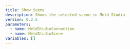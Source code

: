 ```yaml
---
title: Show Scene
description: Shows the selected scene in Meld Studio
version: 0.2.5
parameters:
  - name: MeldStudioConnection
  - name: MeldStudioScene
variables: []
---
```

